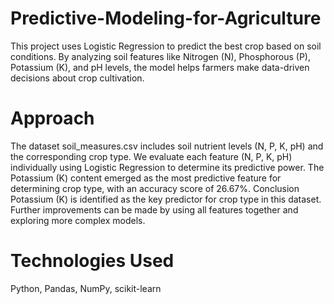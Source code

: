 # Predictive-Modeling-for-Agriculture
This project uses Logistic Regression to predict the best crop based on soil conditions. By analyzing soil features like Nitrogen (N), Phosphorous (P), Potassium (K), and pH levels, the model helps farmers make data-driven decisions about crop cultivation.

# Approach

The dataset soil_measures.csv includes soil nutrient levels (N, P, K, pH) and the corresponding crop type.
We evaluate each feature (N, P, K, pH) individually using Logistic Regression to determine its predictive power.
The Potassium (K) content emerged as the most predictive feature for determining crop type, with an accuracy score of 26.67%.
Conclusion
Potassium (K) is identified as the key predictor for crop type in this dataset. Further improvements can be made by using all features together and exploring more complex models.

# Technologies Used

Python, Pandas, NumPy, scikit-learn
